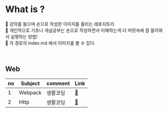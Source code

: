 # What is ?

:pushpin: 강의를 들으며 손으로 작성한 이미지를 올리는 레포지토리 <br/>
:pushpin: 개인적으로 기초나 개념공부는 손으로 작성하면서 이해하는게 더 머릿속에 잘 들어와서 실행하는 방법! <br/>
:pushpin: 각 경로의 index.md 에서 이미지를 볼 수 있다.

<br/>

## Web

| no  | Subject | comment  | Link                         |
| --- | ------- | -------- | ---------------------------- |
| 1   | Webpack | 생활코딩 | [:link:](./webpack/index.md) |
| 2   | Http    | 생활코딩 | [:link:](./http/index.md)    |
